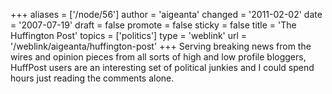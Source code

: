 +++
aliases = ['/node/56']
author = 'aigeanta'
changed = '2011-02-02'
date = '2007-07-19'
draft = false
promote = false
sticky = false
title = 'The Huffington Post'
topics = ['politics']
type = 'weblink'
url = '/weblink/aigeanta/huffington-post'
+++
Serving breaking news from the wires and opinion pieces from all sorts of high and low profile bloggers, HuffPost users are an interesting set of political junkies and I could spend hours just reading the comments alone.

